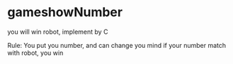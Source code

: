 # gameshowNumber
you will win robot, implement by C

Rule:
You put you number, and can change you mind
if your number match with robot, you win
